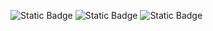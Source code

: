 
![Static Badge](https://img.shields.io/badge/language-python-blue)
![Static Badge](https://img.shields.io/badge/license-apache-red)
![Static Badge](https://img.shields.io/badge/platform-linux-green)
